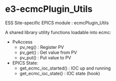 e3-ecmcPlugin_Utils
======
ESS Site-specific EPICS module : ecmcPlugin_Utils

A shared library utility functions loadable into ecmc:
* PvAccess 
  * pv_reg()  : Register PV
  * pv_get()  : Get value from PV
  * pv_put()  : Put value to PV
* EPICS State:
  * get_ecmc_ioc_started() : IOC up and running
  * get_ecmc_ioc_state()   : IOC state (hook)
